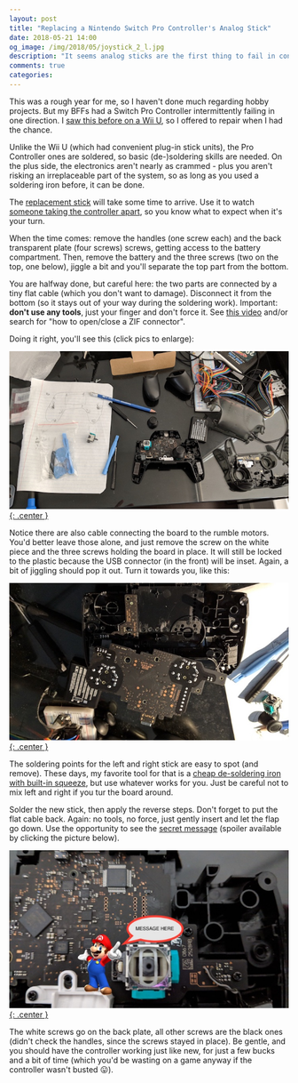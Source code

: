 ```yaml
---
layout: post
title: "Replacing a Nintendo Switch Pro Controller's Analog Stick"
date: 2018-05-21 14:00
og_image: /img/2018/05/joystick_2_l.jpg
description: "It seems analog sticks are the first thing to fail in controllers nowadays. Here is how I replaced mine."
comments: true
categories:
---
```


This was a rough year for me, so I haven't done much regarding hobby projects. But my BFFs had a Switch Pro Controller intermittently failing in one direction. I [saw this before on a Wii U](https://chester.me/archives/2016/02/wii-u-gamepad-left-analog-stick-replacement/), so I offered to repair when I had the chance.

<!--more-->

Unlike the Wii U (which had convenient plug-in stick units), the Pro Controller ones are soldered, so basic (de-)soldering skills are needed. On the plus side, the electronics aren't nearly as crammed - plus you aren't risking an irreplaceable part of the system, so as long as you used a soldering iron before, it can be done.

The [replacement stick](https://ebay.to/2IACLf6) will take some time to arrive. Use it to  watch [someone taking the controller apart](https://www.youtube.com/watch?v=FRX-C7kjy4Y), so you know what to expect when it's your turn.

When the time comes: remove the handles (one screw each) and the back transparent plate (four screws) screws, getting access to the battery compartment. Then, remove the battery and the three screws (two on the top, one below), jiggle a bit and you'll separate the top part from the bottom.

You are halfway done, but careful here: the two parts are connected by a tiny flat cable (which you don't want to damage). Disconnect it from the bottom (so it stays out of your way during the soldering work). Important: **don't use any tools**, just your finger and don't force it. See [this video](https://www.youtube.com/watch?v=C9PwK9eGrCY) and/or search for "how to open/close a ZIF connector".

Doing it right, you'll see this (click pics to enlarge):

[![click to enlarge](/img/2018/05/joystick_1.jpg){: .center }](/img/2018/05/joystick_1_l.jpg)

Notice there are also cable connecting the board to the rumble motors. You'd better leave those alone, and just remove the screw on the white piece and the three screws holding the board in place. It will still be locked to the plastic because the USB connector (in the front) will be inset. Again, a bit of jiggling should pop it out. Turn it towards you, like this:

[![click to enlarge](/img/2018/05/joystick_3.jpg){: .center }](/img/2018/05/joystick_3_l.jpg)

The soldering points for the left and right stick are easy to spot (and remove). These days, my favorite tool for that is a [cheap de-soldering iron with built-in squeeze](https://www.amazon.ca/ECG-J-045-DS-Electric-Soldering-Temperature/dp/B00068IJSG), but use whatever works for you. Just be careful not to mix left and right if you tur the board around.

Solder the new stick, then apply the reverse steps. Don't forget to put the flat cable back. Again: no tools, no force, just gently insert and let the flap go down. Use the opportunity to see the [secret message](https://kotaku.com/the-nintendo-switch-pro-controller-hides-a-secret-messa-1792985504 ) (spoiler available by clicking the picture below).

[![click to enlarge](/img/2018/05/joystick_2.jpg){: .center }](/img/2018/05/joystick_2_l.jpg)

The white screws go on the back plate, all other screws are the black ones (didn't check the handles, since the screws stayed in place). Be gentle, and you should have the controller working just like new, for just a few bucks and a bit of time (which you'd be wasting on a game anyway if the controller wasn't busted 😛).
